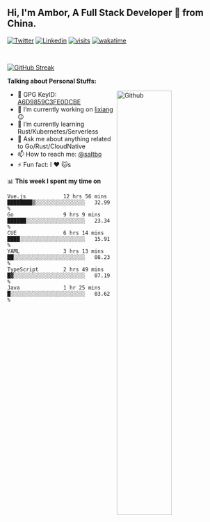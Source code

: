 ## Hi, I'm Ambor, A Full Stack Developer 🚀 from China.

[![Twitter](https://img.shields.io/badge/-saltbo-1ca0f1?style=flat&logo=twitter&logoColor=white)](https://twitter.com/rdsaltbo)
[![Linkedin](https://img.shields.io/badge/-saltbo-blue?style=flat&logo=Linkedin&logoColor=white)](https://www.linkedin.com/in/saltbo/)
[![visits](https://visitor.vercel.app/page/saltbo?color=light-green)](https://github.com/saltbo/)
[![wakatime](https://wakatime.com/badge/user/f82b1c77-faab-48cd-aef5-a12c0aff104b.svg)](https://wakatime.com/@f82b1c77-faab-48cd-aef5-a12c0aff104b)

&nbsp;  

[![GitHub Streak](http://github-readme-streak-stats.herokuapp.com?user=saltbo&hide_border=true&date_format=M%20j%5B%2C%20Y%5D)](https://git.io/streak-stats)

**Talking about Personal Stuffs:**
<!-- Any image aligned to the right. Beware the width  -->
<img width="50%" align="right" alt="Github" src="https://raw.githubusercontent.com/saltbo/saltbo/master/images/git-header.svg" />

- 🤘 GPG KeyID: [A6D9859C3FE0DCBE](https://saltbo.cn/pgp_keys.asc)
- 🔭 I’m currently working on [lixiang](https://www.lixiang.com/) :wink:
- 🌱 I’m currently learning Rust/Kubernetes/Serverless
- 💬 Ask me about anything related to Go/Rust/CloudNative
- 📫 How to reach me: [@saltbo](https://t.me/saltbo)
- ⚡ Fun fact: I :heart: :cat:s


📊 **This week I spent my time on**
<!--START_SECTION:waka-->

```text
Vue.js            12 hrs 56 mins  ████████▒░░░░░░░░░░░░░░░░   32.99 %
Go                9 hrs 9 mins    ██████░░░░░░░░░░░░░░░░░░░   23.34 %
CUE               6 hrs 14 mins   ████░░░░░░░░░░░░░░░░░░░░░   15.91 %
YAML              3 hrs 13 mins   ██░░░░░░░░░░░░░░░░░░░░░░░   08.23 %
TypeScript        2 hrs 49 mins   █▓░░░░░░░░░░░░░░░░░░░░░░░   07.19 %
Java              1 hr 25 mins    █░░░░░░░░░░░░░░░░░░░░░░░░   03.62 %
```

<!--END_SECTION:waka-->
